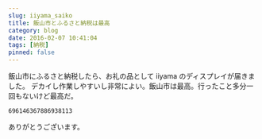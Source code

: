 ```yaml
---
slug: iiyama_saiko
title: 飯山市とふるさと納税は最高
category: blog
date: 2016-02-07 10:41:04
tags: [納税]
pinned: false
---
```


飯山市にふるさと納税したら、お礼の品として iiyama のディスプレイが届きました。
デカイし作業しやすいし非常によい。飯山市は最高。行ったこと多分一回もないけど最高だ。

```twitter
696146367886938113
```

ありがとうございます。

